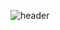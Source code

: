 

![header](https://capsule-render.vercel.app/api?type=waving&color=timeGradient&height=200&text=Stroke%20✨%20pkm-master%20GitHub%20✨&fontSize=50&fontAlignY=30&fontAlign=63)

